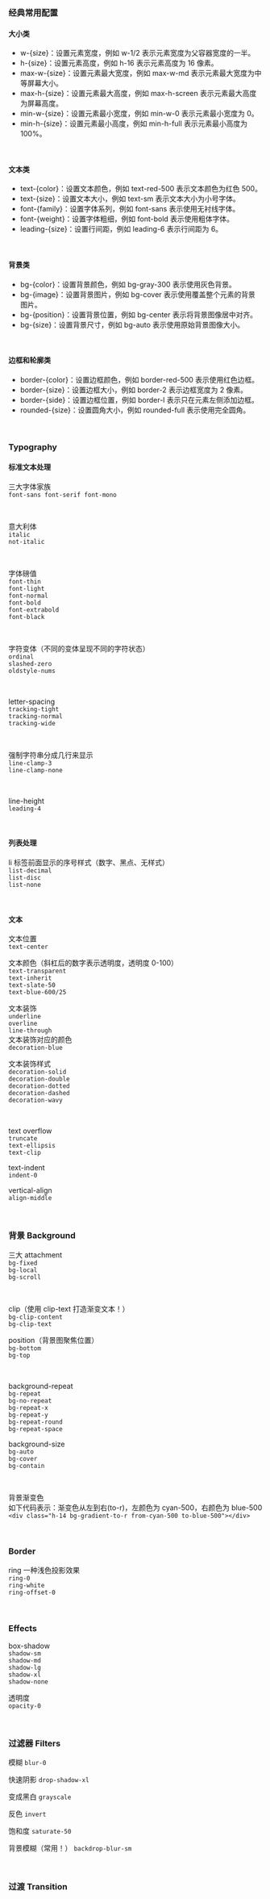 ### 经典常用配置

#### 大小类

- w-{size}：设置元素宽度，例如 w-1/2 表示元素宽度为父容器宽度的一半。
- h-{size}：设置元素高度，例如 h-16 表示元素高度为 16 像素。
- max-w-{size}：设置元素最大宽度，例如 max-w-md 表示元素最大宽度为中等屏幕大小。
- max-h-{size}：设置元素最大高度，例如 max-h-screen 表示元素最大高度为屏幕高度。
- min-w-{size}：设置元素最小宽度，例如 min-w-0 表示元素最小宽度为 0。
- min-h-{size}：设置元素最小高度，例如 min-h-full 表示元素最小高度为 100%。

<br>

#### 文本类

- text-{color}：设置文本颜色，例如 text-red-500 表示文本颜色为红色 500。
- text-{size}：设置文本大小，例如 text-sm 表示文本大小为小号字体。
- font-{family}：设置字体系列，例如 font-sans 表示使用无衬线字体。
- font-{weight}：设置字体粗细，例如 font-bold 表示使用粗体字体。
- leading-{size}：设置行间距，例如 leading-6 表示行间距为 6。

<br>

#### 背景类

- bg-{color}：设置背景颜色，例如 bg-gray-300 表示使用灰色背景。
- bg-{image}：设置背景图片，例如 bg-cover 表示使用覆盖整个元素的背景图片。
- bg-{position}：设置背景位置，例如 bg-center 表示将背景图像居中对齐。
- bg-{size}：设置背景尺寸，例如 bg-auto 表示使用原始背景图像大小。

<br>

#### 边框和轮廓类

- border-{color}：设置边框颜色，例如 border-red-500 表示使用红色边框。
- border-{size}：设置边框大小，例如 border-2 表示边框宽度为 2 像素。
- border-{side}：设置边框位置，例如 border-l 表示只在元素左侧添加边框。
- rounded-{size}：设置圆角大小，例如 rounded-full 表示使用完全圆角。

<br>

### Typography

#### 标准文本处理

三大字体家族  
`font-sans font-serif font-mono`

<br>

意大利体  
`italic`  
`not-italic`

<br>

字体磅值  
`font-thin`  
`font-light`  
`font-normal`  
`font-bold`  
`font-extrabold`  
`font-black`

<br>

字符变体（不同的变体呈现不同的字符状态）  
`ordinal`  
`slashed-zero`  
`oldstyle-nums`

<br>

letter-spacing  
`tracking-tight`  
`tracking-normal`  
`tracking-wide`

<br>

强制字符串分成几行来显示  
`line-clamp-3`  
`line-clamp-none`

<br>

line-height  
`leading-4`

<br>

#### 列表处理

li 标签前面显示的序号样式（数字、黑点、无样式）  
`list-decimal`  
`list-disc`  
`list-none`

<br>

#### 文本

文本位置  
`text-center`

文本颜色（斜杠后的数字表示透明度，透明度 0-100）  
`text-transparent`  
`text-inherit`  
`text-slate-50`  
`text-blue-600/25`

文本装饰  
`underline`  
`overline`  
`line-through`  
文本装饰对应的颜色  
`decoration-blue`

文本装饰样式  
`decoration-solid`  
`decoration-double`  
`decoration-dotted`  
`decoration-dashed`  
`decoration-wavy`

<br>

text overflow  
`truncate`  
`text-ellipsis`  
`text-clip`

text-indent  
`indent-0`

vertical-align  
`align-middle`

<br>

### 背景 Background

三大 attachment  
`bg-fixed`  
`bg-local`  
`bg-scroll`

<br>

clip（使用 clip-text 打造渐变文本！）  
`bg-clip-content`  
`bg-clip-text`

position（背景图聚焦位置）  
`bg-bottom`  
`bg-top`

<br>

background-repeat  
`bg-repeat`  
`bg-no-repeat`  
`bg-repeat-x`  
`bg-repeat-y`  
`bg-repeat-round`  
`bg-repeat-space`

background-size  
`bg-auto`  
`bg-cover`  
`bg-contain`

<br>

背景渐变色  
如下代码表示：渐变色从左到右(to-r)，左颜色为 cyan-500，右颜色为 blue-500  
`<div class="h-14 bg-gradient-to-r from-cyan-500 to-blue-500"></div>`

<br>

### Border

ring 一种浅色投影效果  
`ring-0`  
`ring-white`  
`ring-offset-0`

<br>

### Effects

box-shadow  
`shadow-sm`  
`shadow-md`  
`shadow-lg`  
`shadow-xl`  
`shadow-none`

透明度  
`opacity-0`

<br>

### 过滤器 Filters

模糊 `blur-0`

快速阴影 `drop-shadow-xl`

变成黑白 `grayscale`

反色 `invert`

饱和度 `saturate-50`

背景模糊（常用！） `backdrop-blur-sm`

<br>

### 过渡 Transition
